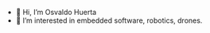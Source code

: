 - 👋 Hi, I’m Osvaldo Huerta
- 👀 I’m interested in embedded software, robotics, drones.

<!---
itsosvaldohg/itsosvaldohg is a ✨ special ✨ repository because its `README.md` (this file) appears on your GitHub profile.
You can click the Preview link to take a look at your changes.
--->
